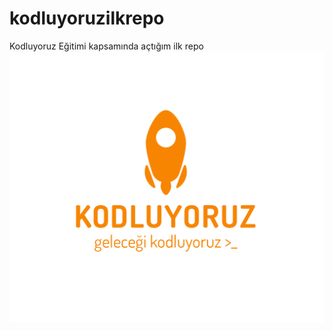 # kodluyoruzilkrepo
Kodluyoruz Eğitimi kapsamında açtığım ilk repo
![Project image](kodluyoruz.png)
